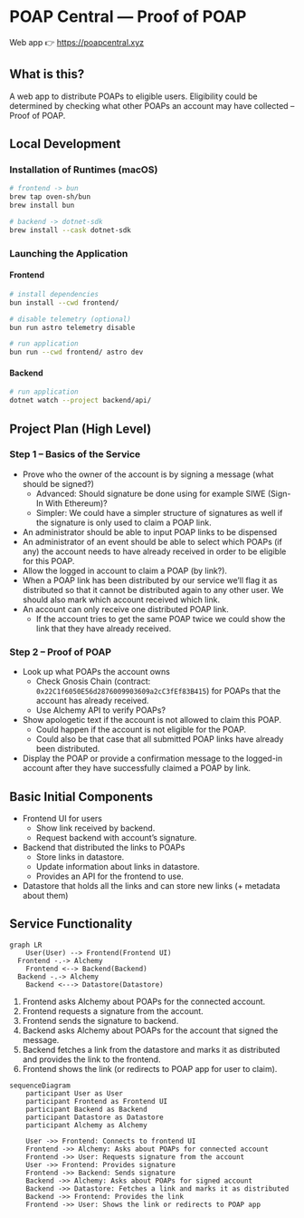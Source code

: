 # POAP Central — Proof of POAP

Web app 👉 <https://poapcentral.xyz>

## What is this?

A web app to distribute POAPs to eligible users. Eligibility could be determined by checking what other POAPs an account may have collected – Proof of POAP.

## Local Development

### Installation of Runtimes (macOS)

```bash
# frontend -> bun
brew tap oven-sh/bun
brew install bun

# backend -> dotnet-sdk
brew install --cask dotnet-sdk
```

### Launching the Application

#### Frontend

```bash
# install dependencies
bun install --cwd frontend/

# disable telemetry (optional)
bun run astro telemetry disable

# run application
bun run --cwd frontend/ astro dev
```

#### Backend

```bash
# run application
dotnet watch --project backend/api/
```

## Project Plan (High Level)

### Step 1 – Basics of the Service

- Prove who the owner of the account is by signing a message (what should be signed?)
  - Advanced: Should signature be done using for example SIWE (Sign-In With Ethereum)?
  - Simpler: We could have a simpler structure of signatures as well if the signature is only used to claim a POAP link.
- An administrator should be able to input POAP links to be dispensed
- An administrator of an event should be able to select which POAPs (if any) the account needs to have already received in order to be eligible for this POAP.
- Allow the logged in account to claim a POAP (by link?).
- When a POAP link has been distributed by our service we’ll flag it as distributed so that it cannot be distributed again to any other user. We should also mark which account received which link.
- An account can only receive one distributed POAP link.
  - If the account tries to get the same POAP twice we could show the link that they have already received.

### Step 2 – Proof of POAP

- Look up what POAPs the account owns
  - Check Gnosis Chain (contract: `0x22C1f6050E56d2876009903609a2cC3fEf83B415`) for POAPs that the account has already received.
  - Use Alchemy API to verify POAPs?
- Show apologetic text if the account is not allowed to claim this POAP.
  - Could happen if the account is not eligible for the POAP.
  - Could also be that case that all submitted POAP links have already been distributed.
- Display the POAP or provide a confirmation message to the logged-in account after they have successfully claimed a POAP by link.

## Basic Initial Components

- Frontend UI for users
  - Show link received by backend.
  - Request backend with account’s signature.
- Backend that distributed the links to POAPs
  - Store links in datastore.
  - Update information about links in datastore.
  - Provides an API for the frontend to use.
- Datastore that holds all the links and can store new links (+ metadata about them)

## Service Functionality

```mermaid
graph LR
    User(User) --> Frontend(Frontend UI)
  Frontend -.-> Alchemy
    Frontend <--> Backend(Backend)
  Backend -.-> Alchemy
    Backend <---> Datastore(Datastore)

```

1. Frontend asks Alchemy about POAPs for the connected account.
2. Frontend requests a signature from the account.
3. Frontend sends the signature to backend.
4. Backend asks Alchemy about POAPs for the account that signed the message.
5. Backend fetches a link from the datastore and marks it as distributed and provides the link to the frontend.
6. Frontend shows the link (or redirects to POAP app for user to claim).

```mermaid
sequenceDiagram
    participant User as User
    participant Frontend as Frontend UI
    participant Backend as Backend
    participant Datastore as Datastore
    participant Alchemy as Alchemy

    User ->> Frontend: Connects to frontend UI
    Frontend ->> Alchemy: Asks about POAPs for connected account
    Frontend ->> User: Requests signature from the account
    User ->> Frontend: Provides signature
    Frontend ->> Backend: Sends signature
    Backend ->> Alchemy: Asks about POAPs for signed account
    Backend ->> Datastore: Fetches a link and marks it as distributed
    Backend ->> Frontend: Provides the link
    Frontend ->> User: Shows the link or redirects to POAP app
```
